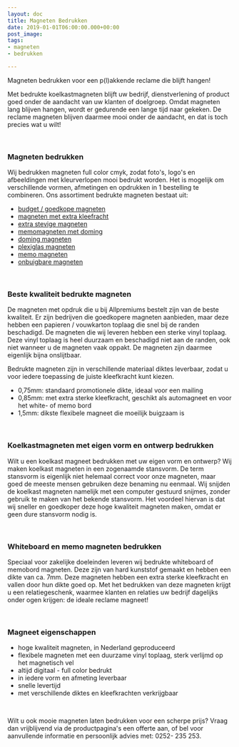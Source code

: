 ```yaml
---
layout: doc
title: Magneten Bedrukken
date: 2019-01-01T06:00:00.000+00:00
post_image: 
tags:
- magneten
- bedrukken

---
```

<p>Magneten bedrukken voor een p(l)akkende reclame die blijft hangen!</p>
<p> Met bedrukte koelkastmagneten blijft uw bedrijf, dienstverlening of product goed onder de aandacht van uw klanten of doelgroep. Omdat magneten lang blijven hangen, wordt er gedurende een lange tijd naar gekeken. De reclame magneten blijven daarmee mooi onder de aandacht, en dat is toch precies wat u wilt!</p>
<br>

<h3 class="pdp">Magneten bedrukken</h3>
<p>
<p>Wij bedrukken magneten full color cmyk, zodat foto's, logo's en afbeeldingen met kleurverlopen mooi bedrukt worden. Het is mogelijk om verschillende vormen, afmetingen en opdrukken in 1 bestelling te combineren. Ons assortiment bedrukte magneten bestaat uit:</p> 

<ul>
<li><a class="blue" href="https://www.allpremiums.nl/goedkope-magneten-bedrukken/" title="budget goedkope bedrukte magneten">budget / goedkope magneten</a></li>
  
<li><a class="blue" href="https://www.allpremiums.nl/magneten-bedrukken-extra-kleefkracht/" title="bedrukte magneten extra kleefkracht">magneten met extra kleefracht</a></li>
  
<li><a class="blue" href="https://www.allpremiums.nl/extra-stevige-magneten-bedrukken/" title="extra stevige magneten bedrukken">extra stevige magneten</a></li>
  
<li><a class="blue" href="https://www.allpremiums.nl/memomagneten-doming-bedrukken/" title="bedrukte memomagneten met doming">memomagneten met doming</a></li>  
 
<li><a class="blue" href="https://www.allpremiums.nl/doming-magneten-bedrukken/" title="bedrukte doming magneten">doming magneten</a></li>    
  
<li><a class="blue" href="https://www.allpremiums.nl/plexiglas-magneten-bedrukken/" title="bedrukte plexiglas magneten">plexiglas magneten</a></li>      
  
<li><a class="blue" href="https://www.allpremiums.nl/memomagneten-bedrukken/" title="bedrukte memo magneten">memo magneten</a></li>       
  
<li><a class="blue" href="https://www.allpremiums.nl/onbuigbare-magneten-bedrukken/" title="onbuigbare bedrukte magneten">onbuigbare magneten</a></li>    
</ul>
<br>
  
<h3 class="pdp">Beste kwaliteit bedrukte magneten</h3>
<p>
<p>De magneten met opdruk die u bij Allpremiums bestelt zijn van de beste kwaliteit. Er zijn bedrijven die goedkopere magneten aanbieden, maar deze hebben een papieren / vouwkarton toplaag die snel bij de randen beschadigd. De magneten die wij leveren hebben een sterke vinyl toplaag. Deze vinyl toplaag is heel duurzaam en beschadigd niet aan de randen, ook niet wanneer u de magneten vaak oppakt. De magneten zijn daarmee eigenlijk bijna onslijtbaar.</p>

<p>Bedrukte magneten zijn in verschillende materiaal diktes leverbaar, zodat u voor iedere toepassing de juiste kleefkracht kunt kiezen.</p>

<ul>
  <li>0,75mm: standaard promotionele dikte, ideaal voor een mailing</li>
  <li>0,85mm: met extra sterke kleefkracht, geschikt als automagneet en voor het white- of memo bord</li>
  <li>1,5mm: dikste flexibele magneet die moeilijk buigzaam is</li>
  </ul>
<p>
<br>

<h3 class="pdp">Koelkastmagneten met eigen vorm en ontwerp bedrukken</h3>
<p>
<p>Wilt u een koelkast magneet bedrukken met uw eigen vorm en ontwerp? Wij maken koelkast magneten in een zogenaamde stansvorm. De term stansvorm is eigenlijk niet helemaal correct voor onze magneten, maar goed de meeste mensen gebruiken deze benaming nu eenmaal. Wij snijden de koelkast magneten namelijk met een computer gestuurd snijmes, zonder gebruik te maken van het bekende stansvorm. Het voordeel hiervan is dat wij sneller en goedkoper deze hoge kwaliteit magneten maken, omdat er geen dure stansvorm nodig is.</p>
<br>  

<h3 class="pdp">Whiteboard en memo magneten bedrukken</h3>
<p>
<p>Speciaal voor zakelijke doeleinden leveren wij bedrukte whiteboard of memobord magneten. Deze zijn van hard kunststof gemaakt en hebben een dikte van ca. 7mm. Deze magneten hebben een extra sterke kleefkracht en vallen door hun dikte goed op. Met het bedrukken van deze magneten krijgt u een relatiegeschenk, waarmee klanten en relaties uw bedrijf dagelijks onder ogen krijgen: de ideale reclame magneet!</p>
<br>

<h3 class="pdp">Magneet eigenschappen</h3>
<p>
<ul>
  <li>hoge kwaliteit magneten, in Nederland geproduceerd</li>
  <li>flexibele magneten met een duurzame vinyl toplaag, sterk verlijmd op het magnetisch vel</li>
  <li>altijd digitaal - full color bedrukt</li>
  <li>in iedere vorm en afmeting leverbaar</li>
  <li>snelle levertijd</li>
  <li>met verschillende diktes en kleefkrachten verkrijgbaar</li>
</ul>
<br>

<p>Wilt u ook mooie magneten laten bedrukken voor een scherpe prijs?
Vraag dan vrijblijvend via de productpagina's een offerte aan, of bel voor aanvullende informatie en persoonlijk advies met: 0252- 235 253.</p>